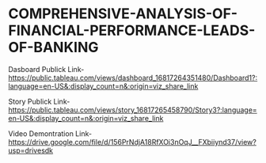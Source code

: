 # COMPREHENSIVE-ANALYSIS-OF-FINANCIAL-PERFORMANCE-LEADS-OF-BANKING


Dasboard Publick Link-https://public.tableau.com/views/dashboard_16817264351480/Dashboard1?:language=en-US&:display_count=n&:origin=viz_share_link


Story Publick Link-https://public.tableau.com/views/story_16817265458790/Story3?:language=en-US&:display_count=n&:origin=viz_share_link



Video Demontration Link-https://drive.google.com/file/d/156PrNdjA18RfXOi3nOqJ__FXbiiynd37/view?usp=drivesdk
